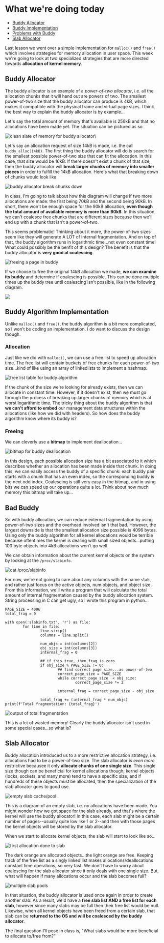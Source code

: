 # What we're doing today
+ [Buddy Allocator](#buddy)
+ [Buddy Implementation](#buddy-implementation)
+ [Problems with Buddy](#buddy-cons)
+ [Slab Allocator](#slab)

Last lesson we went over a simple implementation for `malloc()` and `free()` which involves strategies for memory allocation in user space. This week we're going to look at two specialized strategies that are more directed towards **allocation of kernel memory**. 

## Buddy Allocator <a name = "buddy"></a>
The buddy allocator is an example of a _power-of-two allocator_, i.e. all the allocation chunks that it will hand out are powers of two. The smallest power-of-two size that the buddy allocator can produce is 4kB, which makes it compatible with the physical frame and virtual page sizes. I think the best way to explain the buddy allocator is by example...

Let's say the total amount of memory that's available is 256kB and that no allocations have been made yet. The situation can be pictured as so

![clean slate of memory for buddy allocator](/images/empty-buddy.png)\

Let's say an allocation request of size 14kB is made, i.e. the call `buddy_alloc(14kB)`. The first thing the buddy allocator will do is search for the smallest possible power-of-two size that can fit the allocation. In this case, that size would be 16kB. If there doesn't exist a chunk of that size, then the buddy allocator will **break larger chunks of memory into smaller pieces** in order to fulfill the 14kB allocation. Here's what that breaking down of chunks would look like

![buddy allocator break chunks down](/images/buddy-search.png)

In class, I'm going to talk about how this diagram will change if two more allocations are made: the first being 70kB and the second being 90kB. In short, there won't be enough space for the 90kB allocation, **even though the total amount of available memory is more than 90kB**. In this situation, we can't coalesce free chunks that are different sizes because then we'll end up with a chunk that isn't a power-of-two. 

This seems problematic! Thinking about it more, the power-of-two sizes seem like they will generate A LOT of internal fragmentation. And on top of that, the buddy algorithm runs in logarithmic time...not even constant time! What could possibly be the benfit of this design? The benefit is that the buddy allocator is **very good at coalescing**.

![freeing a page in buddy](/images/buddy-free.png)

If we choose to free the original 14kB allocation we made, **we can examine its buddy** and determine if coalescing is possible. This can be done multiple times up the buddy tree until coalescing isn't possible, like in the following diagram.

![](/images/buddy-coalesce.png)

## Buddy Algorithm Implementation <a name = "buddy-implementation"></a>
Unlike `malloc()` and `free()`, the buddy algorithm is a bit more complicated, so I won't be coding an implementation. I do want to discuss the design though.

### Allocation
Just like we did with `malloc()`, we can use a free list to speed up allocation time. The free list will contain buckets of free chunks for each power-of-two size...kind of like using an array of linkedlists to implement a hashmap.

![free list table for buddy algorithm](/images/buddy-table.png)

If the chunk of the size we're looking for already exists, then we can allocate in constant time. However, if it doesn't exist, then we must go through the process of breaking up larger chunks of memory which is at worst logarithmic time.
The tricky thing about the buddy algorithm is that **we can't afford to embed** our management data structures within the allocations (like how we did with headers). So how does the buddy algorithm know where its buddy is?

### Freeing
We can cleverly use a **bitmap** to implement deallocation...

![bitmap for buddy deallocation](/images/buddy-bitmap.png)

In this design, each possible allocation size has a bit associated to it which describes whether an allocation has been made inside that chunk. In doing this, we can easily access the buddy of a specific chunk: each buddy pair starts with a chunk that has an even index, so the corresponding buddy is the next odd index. Coalescing is still very easy in the bitmap, and in using bits we can speed up our operations quite a lot. Think about how much memory this bitmap will take up...

## Bad Buddy <a name = "buddy-cons"></a>
So with buddy allocation, we can reduce external fragmentation by using power-of-two sizes and the overhead involved isn't that bad. However, the largest downside is that the smallest allocation size possible is 4096 bytes. Using only the buddy algorithm for all kernel allocations would be terrible because oftentimes the kernel is dealing with small sized objects...putting 100 byte objects into 4kB allocations won't go well.

We can obtain information about the current kernel objects on the system by looking at the `/proc/slabinfo`.

![cat /proc/slabinfo](/images/slab-output.png)

For now, we're not going to care about any columns with the name `slab`, and rather just focus on the active objects, num objects, and object size. From this information, we'll write a program that will calculate the total amount of internal fragmentation caused by the buddy allocation system. String processing in C can get ugly, so I wrote this program in python...

```
PAGE_SIZE = 4096
total_frag = 0

with open('slabinfo.txt', 'r') as file:
        for line in file:
                line.strip()
                columns = line.split()

                num_objs = int(columns[2])
                obj_size = int(columns[3])
                internal_frag = 0

                ## if this true, then frag is zero
                if obj_size % PAGE_SIZE != 0:
                        ## find correct page size...as power-of-two
                        correct_page_size = PAGE_SIZE
                        while correct_page_size  < obj_size:
                                correct_page_size *= 2

                        internal_frag = correct_page_size - obj_size

                total_frag += (internal_frag * num_objs)
print(f'Total fragmentation: {total_frag}')
```
![output of total fragmentation](/images/python-output.png)

This is a lot of wasted memory! Clearly the buddy allocator isn't used in some special cases...so what is?

## Slab Allocator <a name = "slab"></a>
Buddy allocation introduced us to a more restrictive allocation strategy, i.e. allocations had to be a power-of-two size. The  slab allocator is _even more_ restrictive becausee it only **allocate chunks of one single size**. This single size though can be beneficial for kernel allocations though; kernel objects (locks, sockets, and many more) tend to have a specific size, and if hundreds of these objects must be allocated, then the specialization of the slab allocator goes to good use. 

![empty slab cache/pool](/images/empty-slab.png)

This is a diagram of an empty slab, i.e. no allocations have been made. You might wonder how we got space for the slab already, and that's where the kernel will use the buddy allocator! In this case, each slab might be a certain number of pages--usually quite low like 1 or 2--and then with those pages the kernel objects will be stored by the slab allocator.

When we start to allocate kernel objects, the slab will start to look like so...

![first allocation done to slab](/images/slab-single-alloc.png)

The dark orange are allocated objects...the light orange are free. Keeping track of the free list as a singly linked list makes allocations/deallocations constant time operations, so very fast. We don't have to worry about coalescing for the slab allocator since it only deals with one single size. But, what will happen if many allocations occur and the slab becomes full?

![multiple slab pools](/images/multislab.png)

In that situation, the buddy allocator is used once again in order to create another slab. As a result, we'd have a **free slab list AND a free list for each slab**, however since many slabs may be full then their free list would be null. Likewise, when all kernel objects have been freed from a certain slab, that slab can be **returned to the OS and will be coalesced by the buddy allocator**. 

The final question I'll pose in class is, "What slabs would be more beneficial to allocate to/free from?"
